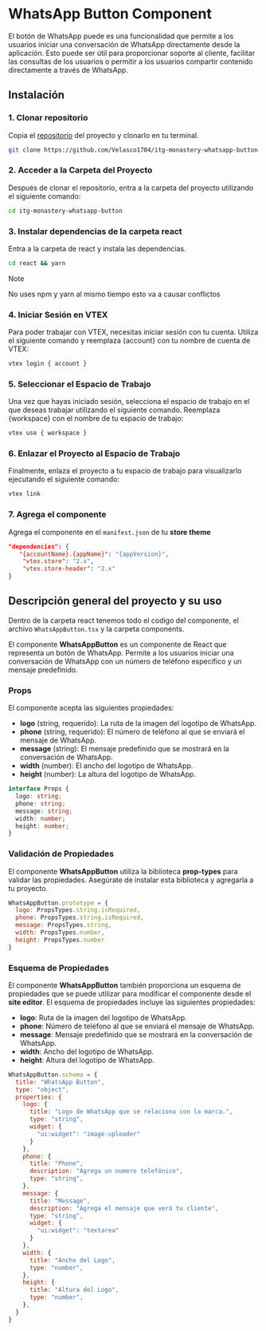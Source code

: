 # WhatsApp Button Component

El botón de WhatsApp puede es una funcionalidad que permite a los usuarios iniciar una conversación de WhatsApp directamente desde la aplicación. Esto puede ser útil para proporcionar soporte al cliente, facilitar las consultas de los usuarios o permitir a los usuarios compartir contenido directamente a través de WhatsApp.

## Instalación

### 1. Clonar repositorio

Copia el [repositorio](https://github.com/Velasco1704/itg-monastery-whatsapp-button) del proyecto y clonarlo en tu terminal.

```bash
git clone https://github.com/Velasco1704/itg-monastery-whatsapp-button
```

### 2. Acceder a la Carpeta del Proyecto

Después de clonar el repositorio, entra a la carpeta del proyecto utilizando el siguiente comando:

```bash
cd itg-monastery-whatsapp-button
```

### 3. Instalar dependencias de la carpeta react

Entra a la carpeta de react y instala las dependencias.

```bash
cd react && yarn
```

> [!NOTE]
> No uses npm y yarn al mismo tiempo esto va a causar conflictos

### 4. Iniciar Sesión en VTEX

Para poder trabajar con VTEX, necesitas iniciar sesión con tu cuenta. Utiliza el siguiente comando y reemplaza {account} con tu nombre de cuenta de VTEX:

```bash
vtex login { account }
```

### 5. Seleccionar el Espacio de Trabajo

Una vez que hayas iniciado sesión, selecciona el espacio de trabajo en el que deseas trabajar utilizando el siguiente comando. Reemplaza {workspace} con el nombre de tu espacio de trabajo:

```bash
vtex use { workspace }
```

### 6. Enlazar el Proyecto al Espacio de Trabajo

Finalmente, enlaza el proyecto a tu espacio de trabajo para visualizarlo ejecutando el siguiente comando:

```bash
vtex link
```

### 7. Agrega el componente

Agrega el componente en el `manifest.json` de tu **store theme**

```JSON
"dependencies": {
   "{accountName}.{appName}": "{appVersion}",
    "vtex.store": "2.x",
    "vtex.store-header": "2.x"
}
```

## Descripción general del proyecto y su uso

Dentro de la carpeta react tenemos todo el codigo del componente, el archivo `WhatsAppButton.tsx` y la carpeta components.

El componente **WhatsAppButton** es un componente de React que representa un botón de WhatsApp. Permite a los usuarios iniciar una conversación de WhatsApp con un número de teléfono específico y un mensaje predefinido.

### Props

El componente acepta las siguientes propiedades:

- **logo** (string, requerido): La ruta de la imagen del logotipo de WhatsApp.
- **phone** (string, requerido): El número de teléfono al que se enviará el mensaje de WhatsApp.
- **message** (string): El mensaje predefinido que se mostrará en la conversación de WhatsApp.
- **width** (number): El ancho del logotipo de WhatsApp.
- **height** (number): La altura del logotipo de WhatsApp.

```ts
interface Props {
  logo: string;
  phone: string;
  message: string;
  width: number;
  height: number;
}

```

### Validación de Propiedades

El componente **WhatsAppButton** utiliza la biblioteca **prop-types** para validar las propiedades. Asegúrate de instalar esta biblioteca y agregarla a tu proyecto.

```js
WhatsAppButton.prototype = {
  logo: PropsTypes.string.isRequired,
  phone: PropsTypes.string.isRequired,
  message: PropsTypes.string,
  width: PropsTypes.number,
  height: PropsTypes.number
}
```

### Esquema de Propiedades

El componente **WhatsAppButton** también proporciona un esquema de propiedades que se puede utilizar para modificar el componente desde el **site editor**. El esquema de propiedades incluye las siguientes propiedades:

- **logo**: Ruta de la imagen del logotipo de WhatsApp.
- **phone**: Número de teléfono al que se enviará el mensaje de WhatsApp.
- **message**: Mensaje predefinido que se mostrará en la conversación de WhatsApp.
- **width**: Ancho del logotipo de WhatsApp.
- **height**: Altura del logotipo de WhatsApp.

```js
WhatsAppButton.schema = {
  title: "WhatsApp Button",
  type: "object",
  properties: {
    logo: {
      title: "Logo de WhatsApp que se relaciona con la marca.",
      type: "string",
      widget: {
        "ui:widget": "image-uploader"
      }
    },
    phone: {
      title: "Phone",
      description: "Agrega un numero telefónico",
      type: "string",
    },
    message: {
      title: "Message",
      description: "Agrega el mensaje que verá tu cliente",
      type: "string",
      widget: {
        "ui:widget": "textarea"
      }
    },
    width: {
      title: "Ancho del Logo",
      type: "number",
    },
    height: {
      title: "Altura del Logo",
      type: "number",
    },
  }
}
```
